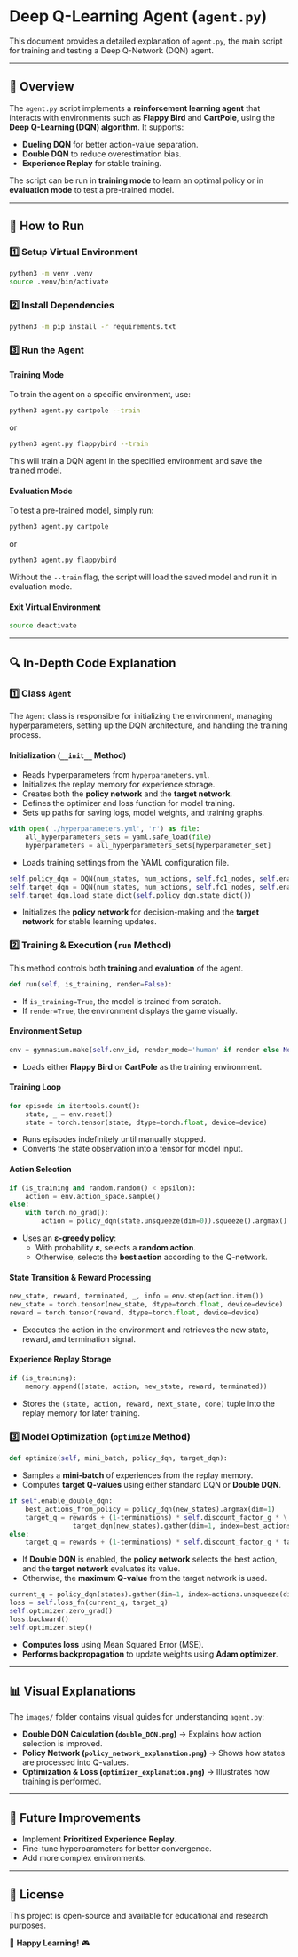 # Deep Q-Learning Agent (`agent.py`)

This document provides a detailed explanation of `agent.py`, the main script for training and testing a Deep Q-Network (DQN) agent.

---

## 📜 Overview
The `agent.py` script implements a **reinforcement learning agent** that interacts with environments such as **Flappy Bird** and **CartPole**, using the **Deep Q-Learning (DQN) algorithm**. It supports:
- **Dueling DQN** for better action-value separation.
- **Double DQN** to reduce overestimation bias.
- **Experience Replay** for stable training.

The script can be run in **training mode** to learn an optimal policy or in **evaluation mode** to test a pre-trained model.

---

## 🚀 How to Run

### **1️⃣ Setup Virtual Environment**
```bash
python3 -m venv .venv
source .venv/bin/activate
```

### **2️⃣ Install Dependencies**
```bash
python3 -m pip install -r requirements.txt
```

### **3️⃣ Run the Agent**

#### **Training Mode**
To train the agent on a specific environment, use:
```bash
python3 agent.py cartpole --train
```
or
```bash
python3 agent.py flappybird --train
```
This will train a DQN agent in the specified environment and save the trained model.

#### **Evaluation Mode**
To test a pre-trained model, simply run:
```bash
python3 agent.py cartpole
```
or
```bash
python3 agent.py flappybird
```
Without the `--train` flag, the script will load the saved model and run it in evaluation mode.

#### **Exit Virtual Environment**
```bash
source deactivate
```

---

## 🔍 In-Depth Code Explanation

### **1️⃣ Class `Agent`**
The `Agent` class is responsible for initializing the environment, managing hyperparameters, setting up the DQN architecture, and handling the training process.

#### **Initialization (`__init__` Method)**
- Reads hyperparameters from `hyperparameters.yml`.
- Initializes the replay memory for experience storage.
- Creates both the **policy network** and the **target network**.
- Defines the optimizer and loss function for model training.
- Sets up paths for saving logs, model weights, and training graphs.

```python
with open('./hyperparameters.yml', 'r') as file:
    all_hyperparameters_sets = yaml.safe_load(file)
    hyperparameters = all_hyperparameters_sets[hyperparameter_set]
```
- Loads training settings from the YAML configuration file.

```python
self.policy_dqn = DQN(num_states, num_actions, self.fc1_nodes, self.enable_dueling_dqn).to(device)
self.target_dqn = DQN(num_states, num_actions, self.fc1_nodes, self.enable_dueling_dqn).to(device)
self.target_dqn.load_state_dict(self.policy_dqn.state_dict())
```
- Initializes the **policy network** for decision-making and the **target network** for stable learning updates.

### **2️⃣ Training & Execution (`run` Method)**
This method controls both **training** and **evaluation** of the agent.

```python
def run(self, is_training, render=False):
```
- If `is_training=True`, the model is trained from scratch.
- If `render=True`, the environment displays the game visually.

#### **Environment Setup**
```python
env = gymnasium.make(self.env_id, render_mode='human' if render else None, **self.env_make_params)
```
- Loads either **Flappy Bird** or **CartPole** as the training environment.

#### **Training Loop**
```python
for episode in itertools.count():
    state, _ = env.reset()
    state = torch.tensor(state, dtype=torch.float, device=device)
```
- Runs episodes indefinitely until manually stopped.
- Converts the state observation into a tensor for model input.

#### **Action Selection**
```python
if (is_training and random.random() < epsilon):
    action = env.action_space.sample()
else:
    with torch.no_grad():
        action = policy_dqn(state.unsqueeze(dim=0)).squeeze().argmax()
```
- Uses an **ε-greedy policy**:
  - With probability **ε**, selects a **random action**.
  - Otherwise, selects the **best action** according to the Q-network.

#### **State Transition & Reward Processing**
```python
new_state, reward, terminated, _, info = env.step(action.item())
new_state = torch.tensor(new_state, dtype=torch.float, device=device)
reward = torch.tensor(reward, dtype=torch.float, device=device)
```
- Executes the action in the environment and retrieves the new state, reward, and termination signal.

#### **Experience Replay Storage**
```python
if (is_training):
    memory.append((state, action, new_state, reward, terminated))
```
- Stores the `(state, action, reward, next_state, done)` tuple into the replay memory for later training.

### **3️⃣ Model Optimization (`optimize` Method)**
```python
def optimize(self, mini_batch, policy_dqn, target_dqn):
```
- Samples a **mini-batch** of experiences from the replay memory.
- Computes **target Q-values** using either standard DQN or **Double DQN**.

```python
if self.enable_double_dqn:
    best_actions_from_policy = policy_dqn(new_states).argmax(dim=1)
    target_q = rewards + (1-terminations) * self.discount_factor_g * \
                target_dqn(new_states).gather(dim=1, index=best_actions_from_policy.unsqueeze(dim=1)).squeeze()
else:
    target_q = rewards + (1-terminations) * self.discount_factor_g * target_dqn(new_states).max(dim=1)[0]
```
- If **Double DQN** is enabled, the **policy network** selects the best action, and the **target network** evaluates its value.
- Otherwise, the **maximum Q-value** from the target network is used.

```python
current_q = policy_dqn(states).gather(dim=1, index=actions.unsqueeze(dim=1)).squeeze()
loss = self.loss_fn(current_q, target_q)
self.optimizer.zero_grad()
loss.backward()
self.optimizer.step()
```
- **Computes loss** using Mean Squared Error (MSE).
- **Performs backpropagation** to update weights using **Adam optimizer**.

---

## 📊 Visual Explanations

The `images/` folder contains visual guides for understanding `agent.py`:
- **Double DQN Calculation (`double_DQN.png`)** → Explains how action selection is improved.
- **Policy Network (`policy_network_explanation.png`)** → Shows how states are processed into Q-values.
- **Optimization & Loss (`optimizer_explanation.png`)** → Illustrates how training is performed.

---

## 🔧 Future Improvements
- Implement **Prioritized Experience Replay**.
- Fine-tune hyperparameters for better convergence.
- Add more complex environments.

---

## 📝 License
This project is open-source and available for educational and research purposes.

🚀 **Happy Learning!** 🎮

